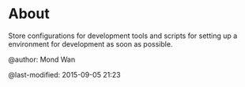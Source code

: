 # About

Store configurations for development tools and scripts for setting up a
environment for development as soon as possible.

@author: Mond Wan

@last-modified: 2015-09-05 21:23
